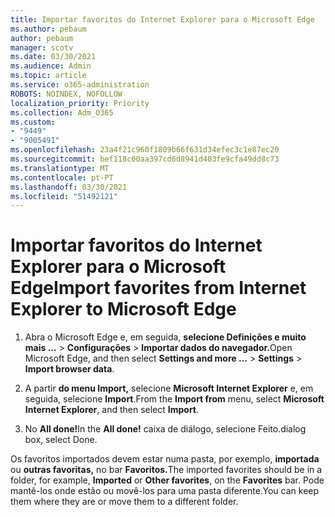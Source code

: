 ```yaml
---
title: Importar favoritos do Internet Explorer para o Microsoft Edge
ms.author: pebaum
author: pebaum
manager: scotv
ms.date: 03/30/2021
ms.audience: Admin
ms.topic: article
ms.service: o365-administration
ROBOTS: NOINDEX, NOFOLLOW
localization_priority: Priority
ms.collection: Adm_O365
ms.custom:
- "9449"
- "9005491"
ms.openlocfilehash: 23a4f21c960f1809b66f631d34efec3c1e87ec20
ms.sourcegitcommit: bef118c00aa397cd6d8941d403fe9cfa49dd8c73
ms.translationtype: MT
ms.contentlocale: pt-PT
ms.lasthandoff: 03/30/2021
ms.locfileid: "51492121"
---
```

# <a name="import-favorites-from-internet-explorer-to-microsoft-edge"></a><span data-ttu-id="bd757-102">Importar favoritos do Internet Explorer para o Microsoft Edge</span><span class="sxs-lookup"><span data-stu-id="bd757-102">Import favorites from Internet Explorer to Microsoft Edge</span></span>

1. <span data-ttu-id="bd757-103">Abra o Microsoft Edge e, em seguida, **selecione Definições e muito mais ...**  >  **Configurações**  >  **Importar dados do navegador.**</span><span class="sxs-lookup"><span data-stu-id="bd757-103">Open Microsoft Edge, and then select **Settings and more ...** > **Settings** > **Import browser data**.</span></span>

1. <span data-ttu-id="bd757-104">A partir **do menu Import,** selecione **Microsoft Internet Explorer** e, em seguida, selecione **Import**.</span><span class="sxs-lookup"><span data-stu-id="bd757-104">From the **Import from** menu, select **Microsoft Internet Explorer**, and then select **Import**.</span></span>

1. <span data-ttu-id="bd757-105">No **All done!**</span><span class="sxs-lookup"><span data-stu-id="bd757-105">In the **All done!**</span></span> <span data-ttu-id="bd757-106">caixa de diálogo, selecione Feito.</span><span class="sxs-lookup"><span data-stu-id="bd757-106">dialog box, select Done.</span></span>

<span data-ttu-id="bd757-107">Os favoritos importados devem estar numa pasta, por exemplo, **importada** ou **outras favoritas,** no bar **Favoritos.**</span><span class="sxs-lookup"><span data-stu-id="bd757-107">The imported favorites should be in a folder, for example, **Imported** or **Other favorites**, on the **Favorites** bar.</span></span> <span data-ttu-id="bd757-108">Pode mantê-los onde estão ou movê-los para uma pasta diferente.</span><span class="sxs-lookup"><span data-stu-id="bd757-108">You can keep them where they are or move them to a different folder.</span></span>